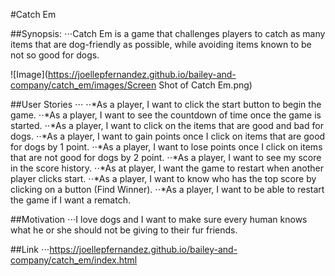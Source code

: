 #Catch Em

##Synopsis:
⋅⋅⋅Catch Em is a game that challenges players to catch as many items that are dog-friendly as possible, while avoiding items known to be not so good for dogs.

![Image](https://joellepfernandez.github.io/bailey-and-company/catch_em/images/Screen Shot of Catch Em.png)

##User Stories
⋅⋅⋅
⋅⋅*As a player, I want to click the start button to begin the game.
⋅⋅*As a player, I want to see the countdown of time once the game is started.
⋅⋅*As a player, I want to click on the items that are good and bad for dogs.
⋅⋅*As a player, I want to gain points once I click on items that are good for dogs by 1 point.
⋅⋅*As a player, I want to lose points once I click on items that are not good for dogs by 2 point.
⋅⋅*As a player, I want to see my score in the score history.
⋅⋅*As at player, I want the game to restart when another player clicks start.
⋅⋅*As a player, I want to know who has the top score by clicking on a button (Find Winner).
⋅⋅*As a player, I want to be able to restart the game if I want a rematch.

##Motivation
⋅⋅⋅I love dogs and I want to make sure every human knows what he or she should not be giving to their fur friends.

##Link
⋅⋅⋅https://joellepfernandez.github.io/bailey-and-company/catch_em/index.html
